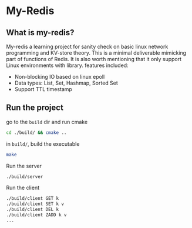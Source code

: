 # My-Redis

## What is my-redis?
My-redis a learning project for sanity check on basic linux network programming and KV-store theory. This is a minimal deliverable mimicking part of functions of Redis.
It is also worth mentioning that it only support Linux environments with <epoll> library.
features included:
  - Non-blocking IO based on linux epoll
  - Data types: List, Set, Hashmap, Sorted Set
  - Support TTL timestamp


## Run the project 
go to the `build` dir and run cmake
```bash
cd ./build/ && cmake ..
```
in `build/`, build the executable
```bash
make
```
Run the server
```bash
./build/server
```
Run the client
```bash
./build/client GET k
./build/client SET k v
./build/client DEL k
./build/client ZADD k v
...
```
